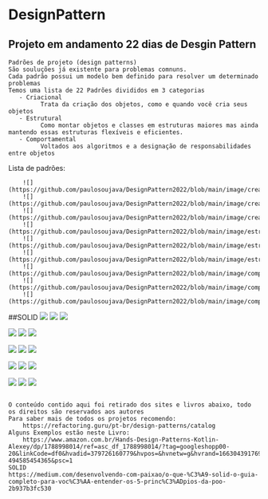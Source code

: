 # DesignPattern
## Projeto em andamento 22 dias de Desgin Pattern
 ```
Padrões de projeto (design patterns)
São souluções já existente para problemas comnuns.
Cada padrão possui um modelo bem definido para resolver um determinado problemas
Temos uma lista de 22 Padrões divididos em 3 categorias
    - Criacional
          Trata da criação dos objetos, como e quando você cria seus objetos
    - Estrutural
          Como montar objetos e classes em estruturas maiores mas ainda mantendo essas estruturas flexíveis e eficientes.
    - Comportamental
          Voltados aos algoritmos e a designação de responsabilidades entre objetos    

```
  Lista de padrões:

        ![](https://github.com/paulosoujava/DesignPattern2022/blob/main/image/creational/1.png)
        ![](https://github.com/paulosoujava/DesignPattern2022/blob/main/image/creational/2.png)
        ![](https://github.com/paulosoujava/DesignPattern2022/blob/main/image/creational/3.png)
        ![](https://github.com/paulosoujava/DesignPattern2022/blob/main/image/estrutural/1.png)
        ![](https://github.com/paulosoujava/DesignPattern2022/blob/main/image/estrutural/2.png)
        ![](https://github.com/paulosoujava/DesignPattern2022/blob/main/image/estrutural/3.png)
        ![](https://github.com/paulosoujava/DesignPattern2022/blob/main/image/comportamental/1.png) 	
        ![](https://github.com/paulosoujava/DesignPattern2022/blob/main/image/comportamental/2.png) 	
        ![](https://github.com/paulosoujava/DesignPattern2022/blob/main/image/comportamental/3.png) 	
  


##SOLID
![](https://github.com/paulosoujava/DesignPattern2022/blob/main/imagens/solid/s/1.png)
![](https://github.com/paulosoujava/DesignPattern2022/blob/main/imagens/solid/s/2.png)
![](https://github.com/paulosoujava/DesignPattern2022/blob/main/imagens/solid/s/3.png)

![](https://github.com/paulosoujava/DesignPattern2022/blob/main/imagens/solid/o/1.png)
![](https://github.com/paulosoujava/DesignPattern2022/blob/main/imagens/solid/o/2.png)
![](https://github.com/paulosoujava/DesignPattern2022/blob/main/imagens/solid/o/3.png)

![](https://github.com/paulosoujava/DesignPattern2022/blob/main/imagens/solid/l/1.png)
![](https://github.com/paulosoujava/DesignPattern2022/blob/main/imagens/solid/l/2.png)
![](https://github.com/paulosoujava/DesignPattern2022/blob/main/imagens/solid/l/3.png)

![](https://github.com/paulosoujava/DesignPattern2022/blob/main/imagens/solid/i/1.png)
![](https://github.com/paulosoujava/DesignPattern2022/blob/main/imagens/solid/i/2.png)
![](https://github.com/paulosoujava/DesignPattern2022/blob/main/imagens/solid/i/3.png)

![](https://github.com/paulosoujava/DesignPattern2022/blob/main/imagens/solid/d/1.png)
![](https://github.com/paulosoujava/DesignPattern2022/blob/main/imagens/solid/d/2.png)
![](https://github.com/paulosoujava/DesignPattern2022/blob/main/imagens/solid/d/3.png)




```

O conteúdo contido aqui foi retirado dos sites e livros abaixo, todo os direitos são reservados aos autores
Para saber mais de todos os projetos recomendo:
    https://refactoring.guru/pt-br/design-patterns/catalog
Alguns Exemplos estão neste Livro:
    https://www.amazon.com.br/Hands-Design-Patterns-Kotlin-Alexey/dp/1788998014/ref=asc_df_1788998014/?tag=googleshopp00-20&linkCode=df0&hvadid=379726160779&hvpos=&hvnetw=g&hvrand=1663043917697413162&hvpone=&hvptwo=&hvqmt=&hvdev=c&hvdvcmdl=&hvlocint=&hvlocphy=9102217&hvtargid=pla-494585454365&psc=1
SOLID
https://medium.com/desenvolvendo-com-paixao/o-que-%C3%A9-solid-o-guia-completo-para-voc%C3%AA-entender-os-5-princ%C3%ADpios-da-poo-2b937b3fc530
```
